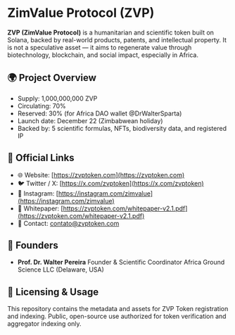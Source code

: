 # ZimValue Protocol (ZVP)

**ZVP (ZimValue Protocol)** is a humanitarian and scientific token built on Solana, backed by real-world products, patents, and intellectual property. It is not a speculative asset — it aims to regenerate value through biotechnology, blockchain, and social impact, especially in Africa.

## 🌍 Project Overview

- Supply: 1,000,000,000 ZVP
- Circulating: 70%
- Reserved: 30% (for Africa DAO wallet @DrWalterSparta)
- Launch date: December 22 (Zimbabwean holiday)
- Backed by: 5 scientific formulas, NFTs, biodiversity data, and registered IP

## 🔗 Official Links

- 🌐 Website: [https://zvptoken.com](https://zvptoken.com)
- 🐦 Twitter / X: [https://x.com/zvptoken](https://x.com/zvptoken)
- 📸 Instagram: [https://instagram.com/zimvalue](https://instagram.com/zimvalue)
- 📘 Whitepaper: [https://zvptoken.com/whitepaper-v2.1.pdf](https://zvptoken.com/whitepaper-v2.1.pdf)
- 📩 Contact: contato@zvptoken.com

## 🧬 Founders

- **Prof. Dr. Walter Pereira**
Founder & Scientific Coordinator
Africa Ground Science LLC (Delaware, USA)

## 📎 Licensing & Usage

This repository contains the metadata and assets for ZVP Token registration and indexing. Public, open-source use authorized for token verification and aggregator indexing only.
